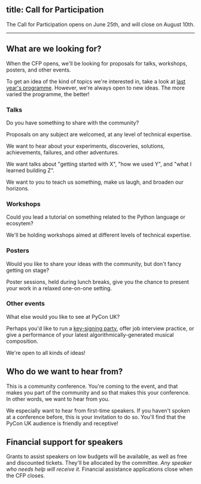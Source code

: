 title: Call for Participation
---

The Call for Participation opens on June 25th, and will close on August 10th.

***

## What are we looking for?

When the CFP opens, we'll be looking for proposals for talks, workshops, posters, and other events.

To get an idea of the kind of topics we're interested in,
take a look at [last year's programme](http://2016.pyconuk.org/programme/).
However, we're always open to new ideas.
The more varied the programme, the better!

### Talks

Do you have something to share with the community?

Proposals on any subject are welcomed, at any level of technical expertise.

We want to hear about your experiments, discoveries, solutions, achievements, failures, and other adventures.

We want talks about "getting started with X", "how we used Y", and "what I learned building Z".

We want to you to teach us something, make us laugh, and broaden our horizons.

### Workshops

Could you lead a tutorial on something related to the Python language or ecosytem?

We'll be holding workshops aimed at different levels of technical expertise.

### Posters

Would you like to share your ideas with the community, but don't fancy getting on stage?

Poster sessions, held during lunch breaks,
give you the chance to present your work in a relaxed one-on-one setting.

### Other events

What else would you like to see at PyCon UK?

Perhaps you'd like to run a [key-signing party](https://en.wikipedia.org/wiki/Key_signing_party),
offer job interview practice,
or give a performance of your latest algorithmically-generated musical composition.

We're open to all kinds of ideas!


## Who do we want to hear from?

This is a community conference.
You're coming to the event,
and that makes you part of the community and so that makes this your conference.
In other words, we want to hear from you.

We especially want to hear from first-time speakers.
If you haven't spoken at a conference before,
this is your invitation to do so.
You'll find that the PyCon UK audience is friendly and receptive!


## Financial support for speakers

Grants to assist speakers on low budgets will be available,
as well as free and discounted tickets.
They'll be allocated by the committee.
*Any speaker who needs help will receive it.*
Financial assistance applications close when the CFP closes.

